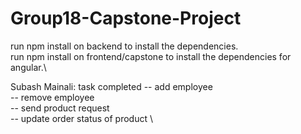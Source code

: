 # Group18-Capstone-Project

run npm install on backend to install the dependencies.\
run npm install on frontend/capstone to install the dependencies for angular.\


Subash Mainali: task completed
-- add employee \
-- remove employee \
-- send product request \
-- update order status of product \
 